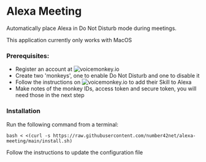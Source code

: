# Alexa Meeting
Automatically place Alexa in Do Not Disturb mode during meetings.

This application currently only works with MacOS

### Prerequisites:

+ Register an account at ![voicemonkey.io](https://voicemonkey.io/)
+ Create two 'monkeys', one to enable Do Not Disturb and one to disable it
+ Follow the instructions on ![voicemonkey.io](https://voicemonkey.io/docs) to add their Skill to Alexa
+ Make notes of the monkey IDs, access token and secure token, you will need those in the next step

### Installation

Run the following command from a terminal:

```
bash < <(curl -s https://raw.githubusercontent.com/number42net/alexa-meeting/main/install.sh)
```

Follow the instructions to update the configuration file